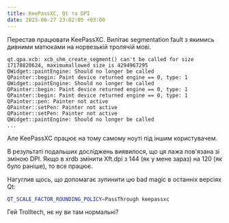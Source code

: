 ```yaml
---
title: KeePassXC, Qt та DPI
date: 2023-06-27 23:02:05 +03:00
---
```


Перестав працювати KeePassXC. Вилітає segmentation fault з якимись дивними матюками на норвезькій тролячій мові.

```
qt.qpa.xcb: xcb_shm_create_segment() can't be called for size 17178820624, maximumallowed size is 4294967295
QWidget::paintEngine: Should no longer be called
QPainter::begin: Paint device returned engine == 0, type: 1
QWidget::paintEngine: Should no longer be called
QPainter::begin: Paint device returned engine == 0, type: 1
QPainter::begin: Paint device returned engine == 0, type: 1
QPainter::pen: Painter not active
QPainter::setPen: Painter not active
QPainter::setPen: Painter not active
QWidget::paintEngine: Should no longer be called
...
```

Але KeePassXC працює на тому самому ноуті під іншим користувачем.

В результаті подальших досліджень виявилося, що ця лажа пов'язана зі зміною DPI. Якщо в xrdb змінити Xft.dpi з 144 (як у мене зараз) на 120 (як було раніше), то все працює.

Нагуглив щось, що допомагає зупинити цю bad magic в останніх версіях Qt:

```sh
QT_SCALE_FACTOR_ROUNDING_POLICY=PassThrough keepassxc
```

Гей Trolltech, нє ну ви там нормальні?

